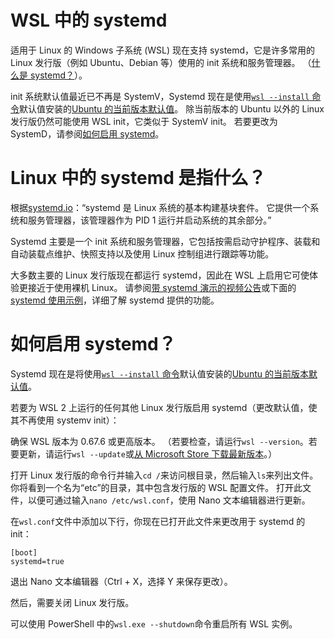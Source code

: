 # WSL 中的 systemd

适用于 Linux 的 Windows 子系统 (WSL) 现在支持 systemd，它是许多常用的 Linux 发行版（例如 Ubuntu、Debian 等）使用的 init 系统和服务管理器。 （[什么是 systemd？](https://learn.microsoft.com/zh-cn/windows/wsl/systemd#what-is-systemd-in-linux)）。

init 系统默认值最近已不再是 SystemV，Systemd 现在是使用[`wsl --install`](https://learn.microsoft.com/zh-cn/windows/wsl/install)[ 命令](https://learn.microsoft.com/zh-cn/windows/wsl/install)默认值安装的[Ubuntu 的当前版本默认值](https://canonical.com/blog/ubuntu-desktop-23-04-release-roundup#:%7E:text=Systemd%20becomes%20the%20default%20for%20Ubuntu%20on%20WSL)。 除当前版本的 Ubuntu 以外的 Linux 发行版仍然可能使用 WSL init，它类似于 SystemV init。 若要更改为 SystemD，请参阅[如何启用 systemd](https://learn.microsoft.com/zh-cn/windows/wsl/systemd#how-to-enable-systemd)。

# Linux 中的 systemd 是指什么？

根据[systemd.io](https://systemd.io/)：“systemd 是 Linux 系统的基本构建基块套件。 它提供一个系统和服务管理器，该管理器作为 PID 1 运行并启动系统的其余部分。”

Systemd 主要是一个 init 系统和服务管理器，它包括按需启动守护程序、装载和自动装载点维护、快照支持以及使用 Linux 控制组进行跟踪等功能。

大多数主要的 Linux 发行版现在都运行 systemd，因此在 WSL 上启用它可使体验更接近于使用裸机 Linux。 请参阅[带 systemd 演示的视频公告](https://learn.microsoft.com/zh-cn/windows/wsl/systemd#systemd-demo-video)或下面的[systemd 使用示例](https://learn.microsoft.com/zh-cn/windows/wsl/systemd#systemd-examples)，详细了解 systemd 提供的功能。

# 如何启用 systemd？

Systemd 现在是将使用[`wsl --install`](https://learn.microsoft.com/zh-cn/windows/wsl/install)[ 命令](https://learn.microsoft.com/zh-cn/windows/wsl/install)默认值安装的[Ubuntu 的当前版本默认值](https://canonical.com/blog/ubuntu-desktop-23-04-release-roundup#:%7E:text=Systemd%20becomes%20the%20default%20for%20Ubuntu%20on%20WSL)。

若要为 WSL 2 上运行的任何其他 Linux 发行版启用 systemd（更改默认值，使其不再使用 systemv init）：

确保 WSL 版本为 0.67.6 或更高版本。 （若要检查，请运行`wsl --version`。若要更新，请运行`wsl --update`或[从 Microsoft Store 下载最新版本](https://aka.ms/wslstorepage)。）

打开 Linux 发行版的命令行并输入`cd /`来访问根目录，然后输入`ls`来列出文件。 你将看到一个名为“etc”的目录，其中包含发行版的 WSL 配置文件。 打开此文件，以便可通过输入`nano /etc/wsl.conf`，使用 Nano 文本编辑器进行更新。

在`wsl.conf`文件中添加以下行，你现在已打开此文件来更改用于 systemd 的 init：

```Plain Text
[boot]
systemd=true
```

退出 Nano 文本编辑器（Ctrl + X，选择 Y 来保存更改）。

然后，需要关闭 Linux 发行版。

可以使用 PowerShell 中的`wsl.exe --shutdown`命令重启所有 WSL 实例。

